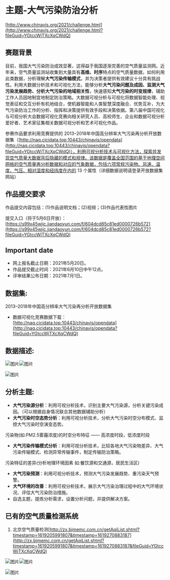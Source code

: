 # 主题-大气污染防治分析

[http://www.chinavis.org/2021/challenge.html](http://www.chinavis.org/2021/challenge.html?fileGuid=YGtccWjTXcXqCWdQ)

## 赛题背景

目前，我国大气污染防治成效显著，这得益于我国逐渐完善的空气质量监测网。近年来，空气质量监测站收集到大量具有**高维、时序**特点的空气质量数据，如何利用此类数据，分析理解**大气污染传输模式**，并为决策者提供有效建议十分具有挑战性。利用大数据分析技术和可视化方法，能够分析**大气污染问题及成因、监测大气污染发展趋势、分析大气污染的地域相关性**，快速感知**大气污染的时变规律**，辅助工作人员因地制宜地制定防治策略。大数据可视分析与可视化将数据智能处理、视觉表征和交互分析有机地结合，使机器智能和人类智慧深度融合、优势互补，为大气污染防治工作的分析、指挥和决策提供有效手段和决策依据。第八届中国可视化与可视分析大会数据可视化竞赛向相关研究人员、高校师生、企业和数据可视分析爱好者、艺术家征集相关数据可视分析和艺术可视化作品。

参赛作品要求利用竞赛提供的 2013–2018年中国高分辨率大气污染再分析开放数据集（[http://naq.cicidata.top:10443/chinavis/opendata](http://naq.cicidata.top:10443/chinavis/opendata?fileGuid=YGtccWjTXcXqCWdQ)），利用可视分析技术与可视化方法，探索并发现空气质量大数据背后隐藏的模式和规律。该数据是覆盖全国范围的基于地理空间网格的空气质量再分析数据和对应的气象数据，包括六项常规污染物、风速、温度、气压、相对湿度和经纬度在内的 13 个属性（详细数据说明请登录开放数据集网站）

## 作品提交要求

作品提交内容包括：(1)作品说明文档；(2)视频；(3)作品代表性图片

提交入口（将于5月6日开放）：[https://s99x45wjic.jiandaoyun.com/f/604dcd85c81ed0000726b572](https://s99x45wjic.jiandaoyun.com/f/604dcd85c81ed0000726b572?fileGuid=YGtccWjTXcXqCWdQ)

## Important date

* 网上报名截止日期：2021年5月20日。
* 作品提交截止时间：2021年6月10日中午12点。
* 评审结果公布日期：2021年7月1日。
## 数据集:

2013–2018年中国高分辨率大气污染再分析开放数据集

* 数据可视化竞赛数据下载：[http://naq.cicidata.top:10443/chinavis/opendata](http://naq.cicidata.top:10443/chinavis/opendata?fileGuid=YGtccWjTXcXqCWdQ)
## 数据描述:

![图片](https://uploader.shimo.im/f/OnqXvuNEvvx2sR4H.png!thumbnail?fileGuid=YGtccWjTXcXqCWdQ)![图片](https://uploader.shimo.im/f/XVdMcPzfQJygeyKY.png!thumbnail?fileGuid=YGtccWjTXcXqCWdQ)

![图片](https://uploader.shimo.im/f/qrGX7pH3UJfodXqY.png!thumbnail?fileGuid=YGtccWjTXcXqCWdQ)



## 分析主题:

* **大气污染源分析**：利用可视分析技术，识别主要大气污染源，分析关键污染成因。（可以根据自身情况联合其他数据辅助分析）
* **大气污染时空态势分析**：利用可视分析技术，分析大气污染时空分布模式、监控大气污染时空演变态势。

污染物(如:PM2.5雾霾浓度)的时空分布特征 —— 高浓度时段，低浓度时段



* **大气污染传输模式分析**：利用可视分析技术，比较各地大气污染物差异、大气污染传输模式、检测异常传输事件，制定传输防治策略。

污染特征的差异(分析地理环境因素 如:餐饮源和交通源，居民生活区)


* **大气污染预测**：利用可视分析技术，预测大气污染发展趋势、重污染天气预警。
* **大气环境的改善**：利用可视分析技术，展示大气污染治理过程中的大气环境状况、评估大气污染防治措施。
* 自选主题，提炼分析需求，设置分析问题，并提供解决方案。
## 已有的空气质量检测系统

1. 北京空气质量检测[http://zx.bjmemc.com.cn/getAqiList.shtml?timestamp=1619205991807&timestamp=1619270883187](http://zx.bjmemc.com.cn/getAqiList.shtml?timestamp=1619205991807&timestamp=1619270883187&fileGuid=YGtccWjTXcXqCWdQ)

![图片](https://uploader.shimo.im/f/99s7iOreCE4t7B6C.png!thumbnail?fileGuid=YGtccWjTXcXqCWdQ)![图片](https://uploader.shimo.im/f/99HDaUTtb5SHNFxs.png!thumbnail?fileGuid=YGtccWjTXcXqCWdQ)



![图片](https://uploader.shimo.im/f/aTCfLOx9us0aTH91.png!thumbnail?fileGuid=YGtccWjTXcXqCWdQ)

